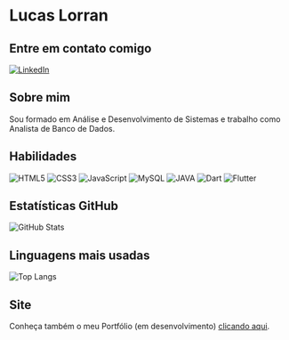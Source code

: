 # Lucas Lorran
## Entre em contato comigo
[![LinkedIn](https://img.shields.io/badge/LinkedIn-0077B5?style=for-the-badge&logo=linkedin&logoColor=white)](https://www.linkedin.com/in/lucas-lorran-344726131/)

## Sobre mim
Sou formado em Análise e Desenvolvimento de Sistemas e trabalho como Analista de Banco de Dados.

## Habilidades
![HTML5](https://img.shields.io/badge/HTML5-E34F26?style=for-the-badge&logo=html5&logoColor=white)
![CSS3](https://img.shields.io/badge/CSS3-1572B6?style=for-the-badge&logo=css3&logoColor=white)
![JavaScript](https://img.shields.io/badge/JavaScript-F7DF1E?style=for-the-badge&logo=javascript&logoColor=black)
![MySQL](https://img.shields.io/badge/MySQL-00758F?style=for-the-badge&logo=MySQL&logoColor=F29111)
![JAVA](https://img.shields.io/badge/JAVA-D0312D?style=for-the-badge&logo=ja&logoColor=F29111)
![Dart](https://img.shields.io/badge/Dart-30A3DC?style=for-the-badge&logo=Dart&logoColor=FFF)
![Flutter](https://img.shields.io/badge/Flutter-1572B6?style=for-the-badge&logo=Flutter&logoColor=FFF)


## Estatísticas GitHub
![GitHub Stats](https://github-readme-stats.vercel.app/api?username=LucasLorran22&theme=transparent&bg_color=000&border_color=30A3DC&show_icons=true&icon_color=30A3DC&title_color=E94D5F&text_color=FFF)

## Linguagens mais usadas
![Top Langs](https://github-readme-stats-git-masterrstaa-rickstaa.vercel.app/api/top-langs/?username=LucasLorran22&bg_color=000&border_color=30A3DC&title_color=E94D5F&text_color=FFF)

## Site
Conheça também o meu Portfólio (em desenvolvimento) <a href="https://lucaslorran22.github.io/Projeto_Portfolio_Web/" target="_blank">clicando aqui</a>.
